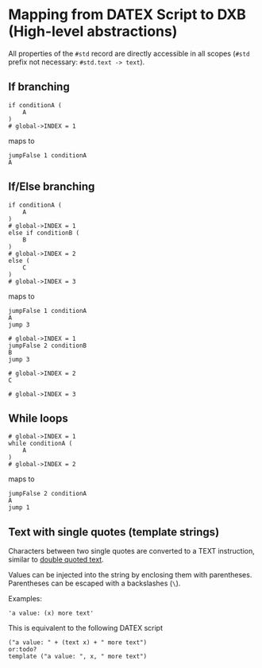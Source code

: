 # Mapping from DATEX Script to DXB (High-level abstractions)

All properties of the `#std` record are directly accessible in all scopes (`#std` prefix not necessary: `#std.text -> text`).

## If branching

```datex
if conditionA (
	A 
)
# global->INDEX = 1
```

maps to

```datex
jumpFalse 1 conditionA
A
```

## If/Else branching

```datex
if conditionA (
	A 
)
# global->INDEX = 1
else if conditionB (
	B
)
# global->INDEX = 2
else (
	C 
)
# global->INDEX = 3
```

maps to

```datex
jumpFalse 1 conditionA
A
jump 3

# global->INDEX = 1
jumpFalse 2 conditionB
B
jump 3

# global->INDEX = 2
C

# global->INDEX = 3
```

## While loops

```datex
# global->INDEX = 1
while conditionA (
	A 
)
# global->INDEX = 2
```

maps to

```datex
jumpFalse 2 conditionA
A
jump 1
```


## Text with single quotes (template strings)

Characters between two single quotes are converted to a TEXT instruction, similar to [double quoted text](./060_runtime_instructions.md#datex-script-mapping).

Values can be injected into the string by enclosing them with parentheses. Parentheses can be escaped with a backslashes (`\`).

Examples:

```datex
'a value: (x) more text'
```
This is equivalent to the following DATEX script

```datex
("a value: " + (text x) + " more text")
or:todo?
template ("a value: ", x, " more text")
```